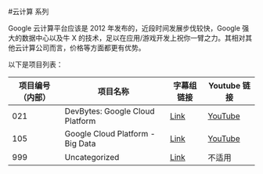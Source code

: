 #云计算 系列

Google 云计算平台应该是 2012 年发布的，近段时间发展步伐较快，Google 强大的数据中心以及牛 X 的技术，足以在应用/游戏开发上祝你一臂之力。其相对其他云计算公司而言，价格等方面都更有优势。

以下是项目列表：

| 项目编号（内部） | 项目名称 | 字幕组链接 | Youtube 链接  |
| ---- | ---- | ---- | ---- |
|  021 | DevBytes: Google Cloud Platform  | [Link](021-Devbytes-Google-Cloud-Platform/index.md) | [YouTube](https://www.youtube.com/playlist?list=PLOU2XLYxmsILr4jbLsRec0SIVZOUk9hn0) |
|  105 | Google Cloud Platform - Big Data  | [Link](105-Google-Cloud-Platform-Big-Data/index.md) | [YouTube](https://www.youtube.com/playlist?list=PLOU2XLYxmsIKk5-eHOvuTwJvMkbV1DyUW) |
|  999 | Uncategorized | [Link](999-Uncategorized/index.md) | 不适用 |

